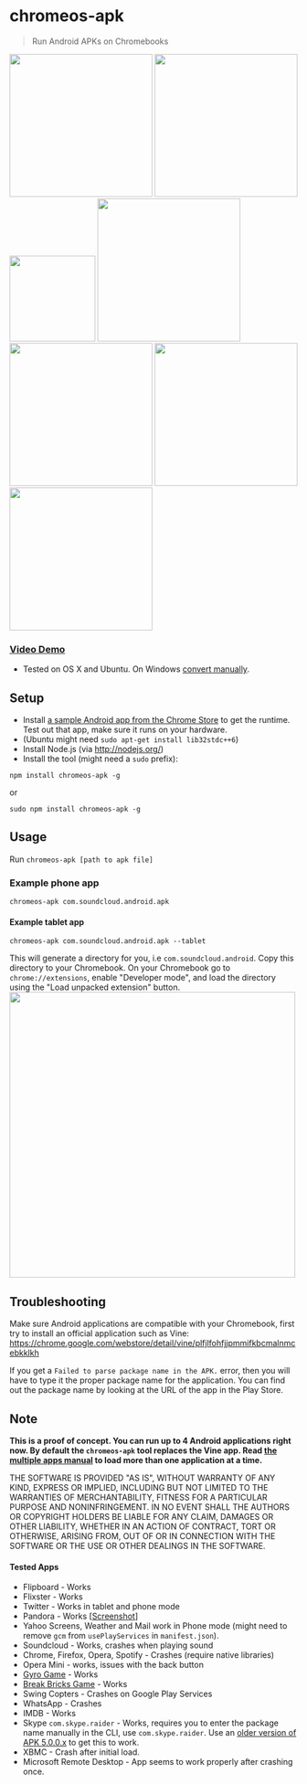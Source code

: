 chromeos-apk
======================

> Run Android APKs on Chromebooks

<img src="http://v14d.com/g/chromeapks/1.png" width="250px" />
<img src="http://v14d.com/g/chromeapks/2.png" width="250px" />
<img src="http://v14d.com/g/chromeapks/7.png" width="150px" />
<img src="http://v14d.com/g/chromeapks/3.png" width="250px" />
<img src="http://v14d.com/g/chromeapks/4.png" width="250px" />
<img src="http://v14d.com/g/chromeapks/5.png" width="250px" />
<img src="http://v14d.com/g/chromeapks/6.png" width="250px" />

### [Video Demo](https://www.youtube.com/watch?v=O-yFLqp_sXs)
- Tested on OS X and Ubuntu. On Windows [convert manually](manually-convert.md).

## Setup
- Install [a sample Android app from the Chrome Store](https://chrome.google.com/webstore/detail/kids-sight-words/inpoiemibmljfjmjmlokfdllnkjejhai) to get the runtime. Test out that app, make sure it runs on your hardware.
- (Ubuntu might need `sudo apt-get install lib32stdc++6`)
- Install Node.js (via http://nodejs.org/)
- Install the tool (might need a `sudo` prefix):
```
npm install chromeos-apk -g
```
or

```
sudo npm install chromeos-apk -g
```

## Usage

Run
`chromeos-apk [path to apk file]`

### Example phone app

```
chromeos-apk com.soundcloud.android.apk
```

#### Example tablet app

```
chromeos-apk com.soundcloud.android.apk --tablet
```

This will generate a directory for you, i.e `com.soundcloud.android`. Copy this directory to your Chromebook.
On your Chromebook go to `chrome://extensions`, enable "Developer mode", and load the directory using the "Load unpacked extension" button.
<img src="http://v14d.com/g/chromeapks/howto.png" width="500px" />

## Troubleshooting

Make sure Android applications are compatible with your Chromebook, first try to install an official application such as Vine:
https://chrome.google.com/webstore/detail/vine/plfjlfohfjjpmmifkbcmalnmcebkklkh

If you get a `Failed to parse package name in the APK.` error, then you will have to type it the proper package name for the application. You can find out the package name by looking at the URL of the app in the Play Store.

## Note

**This is a proof of concept. You can run up to 4 Android applications right now. By default the `chromeos-apk` tool replaces the Vine app. Read [the multiple apps manual](multiple-apps.md) to load more than one application at a time.**

THE SOFTWARE IS PROVIDED "AS IS", WITHOUT WARRANTY OF ANY KIND, EXPRESS OR
IMPLIED, INCLUDING BUT NOT LIMITED TO THE WARRANTIES OF MERCHANTABILITY,
FITNESS FOR A PARTICULAR PURPOSE AND NONINFRINGEMENT. IN NO EVENT SHALL THE
AUTHORS OR COPYRIGHT HOLDERS BE LIABLE FOR ANY CLAIM, DAMAGES OR OTHER
LIABILITY, WHETHER IN AN ACTION OF CONTRACT, TORT OR OTHERWISE, ARISING FROM,
OUT OF OR IN CONNECTION WITH THE SOFTWARE OR THE USE OR OTHER DEALINGS IN THE
SOFTWARE.

#### Tested Apps

- Flipboard - Works
- Flixster - Works
- Twitter - Works in tablet and phone mode
- Pandora - Works [[Screenshot](http://i.imgur.com/0d8XvXr.png)]
- Yahoo Screens, Weather and Mail work in Phone mode (might need to remove `gcm` from `usePlayServices` in `manifest.json`). 
- Soundcloud - Works, crashes when playing sound
- Chrome, Firefox, Opera, Spotify - Crashes (require native libraries)
- Opera Mini - works, issues with the back button
- [Gyro Game](https://play.google.com/store/apps/details?id=pl.submachine.gyro&hl=en) - Works
- [Break Bricks Game](https://play.google.com/store/apps/details?id=com.tongwei.blockbreaker) - Works 
- Swing Copters - Crashes on Google Play Services
- WhatsApp - Crashes
- IMDB - Works
- Skype `com.skype.raider` - Works, requires you to enter the package name manually in the CLI, use `com.skype.raider`. Use an [older version of APK 5.0.0.x](http://www.androiddrawer.com/20511/download-skype-free-im-video-calls-app-apk/) to get this to work.
- XBMC - Crash after initial load.
- Microsoft Remote Desktop - App seems to work properly after crashing once.  
